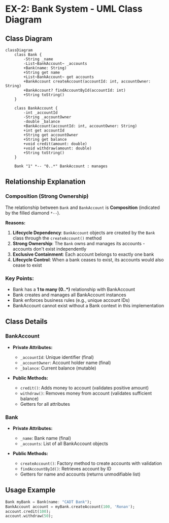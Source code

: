 # EX-2: Bank System - UML Class Diagram

## Class Diagram

```mermaid
classDiagram
    class Bank {
        -String _name
        -List~BankAccount~ _accounts
        +Bank(name: String)
        +String get name
        +List~BankAccount~ get accounts
        +BankAccount createAccount(accountId: int, accountOwner: String)
        +BankAccount? findAccountById(accountId: int)
        +String toString()
    }

    class BankAccount {
        -int _accountId
        -String _accountOwner
        -double _balance
        +BankAccount(accountId: int, accountOwner: String)
        +int get accountId
        +String get accountOwner
        +String get balance
        +void credit(amount: double)
        +void withdraw(amount: double)
        +String toString()
    }

    Bank "1" *-- "0..*" BankAccount : manages
```

## Relationship Explanation

### Composition (Strong Ownership)
The relationship between `Bank` and `BankAccount` is **Composition** (indicated by the filled diamond `*--`).

**Reasons:**
1. **Lifecycle Dependency**: `BankAccount` objects are created by the `Bank` class through the `createAccount()` method
2. **Strong Ownership**: The `Bank` owns and manages its accounts - accounts don't exist independently
3. **Exclusive Containment**: Each account belongs to exactly one bank
4. **Lifecycle Control**: When a bank ceases to exist, its accounts would also cease to exist

### Key Points:
- Bank has a **1 to many (0..*)** relationship with BankAccount
- Bank creates and manages all BankAccount instances
- Bank enforces business rules (e.g., unique account IDs)
- BankAccount cannot exist without a Bank context in this implementation

## Class Details

### BankAccount
- **Private Attributes:**
  - `_accountId`: Unique identifier (final)
  - `_accountOwner`: Account holder name (final)
  - `_balance`: Current balance (mutable)

- **Public Methods:**
  - `credit()`: Adds money to account (validates positive amount)
  - `withdraw()`: Removes money from account (validates sufficient balance)
  - Getters for all attributes

### Bank
- **Private Attributes:**
  - `_name`: Bank name (final)
  - `_accounts`: List of all BankAccount objects

- **Public Methods:**
  - `createAccount()`: Factory method to create accounts with validation
  - `findAccountById()`: Retrieves account by ID
  - Getters for name and accounts (returns unmodifiable list)

## Usage Example

```dart
Bank myBank = Bank(name: "CADT Bank");
BankAccount account = myBank.createAccount(100, 'Ronan');
account.credit(100);
account.withdraw(50);
```
